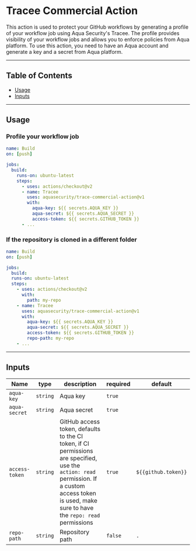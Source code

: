 # Tracee Commercial Action

This action is used to protect your GitHub workflows by generating a profile of your workflow job using Aqua Security's Tracee.
The profile provides visibility of your workflow jobs and allows you to enforce policies from Aqua platform.
To use this action, you need to have an Aqua account and generate a key and a secret from Aqua platform.

---

## Table of Contents

- [Usage](#usage)
- [Inputs](#inputs)

---

## Usage

### Profile your workflow job

```yaml
name: Build
on: [push]

jobs:
  build:
    runs-on: ubuntu-latest
    steps:
      - uses: actions/checkout@v2
      - name: Tracee
        uses: aquasecurity/trace-commercial-action@v1
        with:
          aqua-key: ${{ secrets.AQUA_KEY }}
          aqua-secret: ${{ secrets.AQUA_SECRET }}
          access-token: ${{ secrets.GITHUB_TOKEN }}
      - ...
```

### If the repository is cloned in a different folder

```yaml
name: Build
on: [push]

jobs:
  build:
  runs-on: ubuntu-latest
  steps:
    - uses: actions/checkout@v2
      with:
        path: my-repo
    - name: Tracee
      uses: aquasecurity/trace-commercial-action@v1
      with:
        aqua-key: ${{ secrets.AQUA_KEY }}
        aqua-secret: ${{ secrets.AQUA_SECRET }}
        access-token: ${{ secrets.GITHUB_TOKEN }}
        repo-path: my-repo
    - ...
```

---

## Inputs

| Name           | type     | description                                                                                                                                                                                         | required | default             |
| -------------- | -------- | --------------------------------------------------------------------------------------------------------------------------------------------------------------------------------------------------- | -------- | ------------------- |
| `aqua-key`     | `string` | Aqua key                                                                                                                                                                                            | `true`   |                     |
| `aqua-secret`  | `string` | Aqua secret                                                                                                                                                                                         | `true`   |                     |
| `access-token` | `string` | GitHub access token, defaults to the CI token, if CI permissions are specified, use the `action: read` permission. If a custom access token is used, make sure to have the `repo: read` permissions | `true`   | `${{github.token}}` |
| `repo-path`    | `string` | Repository path                                                                                                                                                                                     | `false`  | `.`                 |
